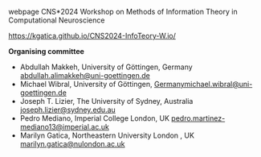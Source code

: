 webpage CNS*2024 Workshop on Methods of Information Theory in Computational Neuroscience

https://kgatica.github.io/CNS2024-InfoTeory-W.io/

**Organising committee**

- Abdullah Makkeh, University of Göttingen, Germany abdullah.alimakkeh@uni-goettingen.de
- Michael Wibral, University of Göttingen, Germanymichael.wibral@uni-goettingen.de
- Joseph T. Lizier, The University of Sydney, Australia joseph.lizier@sydney.edu.au
- Pedro Mediano, Imperial College London, UK pedro.martinez-mediano13@imperial.ac.uk
- Marilyn Gatica, Northeastern University London , UK marilyn.gatica@nulondon.ac.uk

